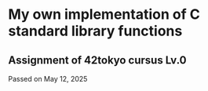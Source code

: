 # My own implementation of C standard library functions

## Assignment of 42tokyo cursus Lv.0
Passed on May 12, 2025
